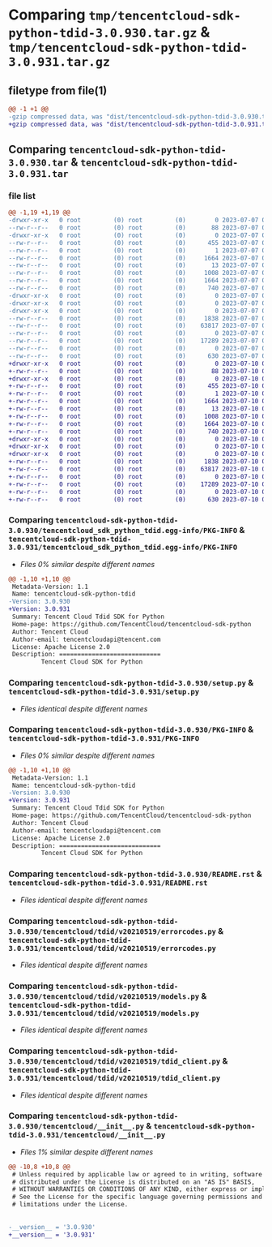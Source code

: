 # Comparing `tmp/tencentcloud-sdk-python-tdid-3.0.930.tar.gz` & `tmp/tencentcloud-sdk-python-tdid-3.0.931.tar.gz`

## filetype from file(1)

```diff
@@ -1 +1 @@
-gzip compressed data, was "dist/tencentcloud-sdk-python-tdid-3.0.930.tar", last modified: Fri Jul  7 00:33:26 2023, max compression
+gzip compressed data, was "dist/tencentcloud-sdk-python-tdid-3.0.931.tar", last modified: Mon Jul 10 00:53:47 2023, max compression
```

## Comparing `tencentcloud-sdk-python-tdid-3.0.930.tar` & `tencentcloud-sdk-python-tdid-3.0.931.tar`

### file list

```diff
@@ -1,19 +1,19 @@
-drwxr-xr-x   0 root         (0) root         (0)        0 2023-07-07 00:33:26.000000 tencentcloud-sdk-python-tdid-3.0.930/
--rw-r--r--   0 root         (0) root         (0)       88 2023-07-07 00:33:26.000000 tencentcloud-sdk-python-tdid-3.0.930/setup.cfg
-drwxr-xr-x   0 root         (0) root         (0)        0 2023-07-07 00:33:26.000000 tencentcloud-sdk-python-tdid-3.0.930/tencentcloud_sdk_python_tdid.egg-info/
--rw-r--r--   0 root         (0) root         (0)      455 2023-07-07 00:33:26.000000 tencentcloud-sdk-python-tdid-3.0.930/tencentcloud_sdk_python_tdid.egg-info/SOURCES.txt
--rw-r--r--   0 root         (0) root         (0)        1 2023-07-07 00:33:26.000000 tencentcloud-sdk-python-tdid-3.0.930/tencentcloud_sdk_python_tdid.egg-info/dependency_links.txt
--rw-r--r--   0 root         (0) root         (0)     1664 2023-07-07 00:33:26.000000 tencentcloud-sdk-python-tdid-3.0.930/tencentcloud_sdk_python_tdid.egg-info/PKG-INFO
--rw-r--r--   0 root         (0) root         (0)       13 2023-07-07 00:33:26.000000 tencentcloud-sdk-python-tdid-3.0.930/tencentcloud_sdk_python_tdid.egg-info/top_level.txt
--rw-r--r--   0 root         (0) root         (0)     1008 2023-07-07 00:33:26.000000 tencentcloud-sdk-python-tdid-3.0.930/setup.py
--rw-r--r--   0 root         (0) root         (0)     1664 2023-07-07 00:33:26.000000 tencentcloud-sdk-python-tdid-3.0.930/PKG-INFO
--rw-r--r--   0 root         (0) root         (0)      740 2023-07-07 00:33:26.000000 tencentcloud-sdk-python-tdid-3.0.930/README.rst
-drwxr-xr-x   0 root         (0) root         (0)        0 2023-07-07 00:33:26.000000 tencentcloud-sdk-python-tdid-3.0.930/tencentcloud/
-drwxr-xr-x   0 root         (0) root         (0)        0 2023-07-07 00:33:26.000000 tencentcloud-sdk-python-tdid-3.0.930/tencentcloud/tdid/
-drwxr-xr-x   0 root         (0) root         (0)        0 2023-07-07 00:33:26.000000 tencentcloud-sdk-python-tdid-3.0.930/tencentcloud/tdid/v20210519/
--rw-r--r--   0 root         (0) root         (0)     1838 2023-07-07 00:33:26.000000 tencentcloud-sdk-python-tdid-3.0.930/tencentcloud/tdid/v20210519/errorcodes.py
--rw-r--r--   0 root         (0) root         (0)    63817 2023-07-07 00:33:26.000000 tencentcloud-sdk-python-tdid-3.0.930/tencentcloud/tdid/v20210519/models.py
--rw-r--r--   0 root         (0) root         (0)        0 2023-07-07 00:33:26.000000 tencentcloud-sdk-python-tdid-3.0.930/tencentcloud/tdid/v20210519/__init__.py
--rw-r--r--   0 root         (0) root         (0)    17289 2023-07-07 00:33:26.000000 tencentcloud-sdk-python-tdid-3.0.930/tencentcloud/tdid/v20210519/tdid_client.py
--rw-r--r--   0 root         (0) root         (0)        0 2023-07-07 00:33:26.000000 tencentcloud-sdk-python-tdid-3.0.930/tencentcloud/tdid/__init__.py
--rw-r--r--   0 root         (0) root         (0)      630 2023-07-07 00:33:26.000000 tencentcloud-sdk-python-tdid-3.0.930/tencentcloud/__init__.py
+drwxr-xr-x   0 root         (0) root         (0)        0 2023-07-10 00:53:47.000000 tencentcloud-sdk-python-tdid-3.0.931/
+-rw-r--r--   0 root         (0) root         (0)       88 2023-07-10 00:53:47.000000 tencentcloud-sdk-python-tdid-3.0.931/setup.cfg
+drwxr-xr-x   0 root         (0) root         (0)        0 2023-07-10 00:53:47.000000 tencentcloud-sdk-python-tdid-3.0.931/tencentcloud_sdk_python_tdid.egg-info/
+-rw-r--r--   0 root         (0) root         (0)      455 2023-07-10 00:53:47.000000 tencentcloud-sdk-python-tdid-3.0.931/tencentcloud_sdk_python_tdid.egg-info/SOURCES.txt
+-rw-r--r--   0 root         (0) root         (0)        1 2023-07-10 00:53:47.000000 tencentcloud-sdk-python-tdid-3.0.931/tencentcloud_sdk_python_tdid.egg-info/dependency_links.txt
+-rw-r--r--   0 root         (0) root         (0)     1664 2023-07-10 00:53:47.000000 tencentcloud-sdk-python-tdid-3.0.931/tencentcloud_sdk_python_tdid.egg-info/PKG-INFO
+-rw-r--r--   0 root         (0) root         (0)       13 2023-07-10 00:53:47.000000 tencentcloud-sdk-python-tdid-3.0.931/tencentcloud_sdk_python_tdid.egg-info/top_level.txt
+-rw-r--r--   0 root         (0) root         (0)     1008 2023-07-10 00:53:47.000000 tencentcloud-sdk-python-tdid-3.0.931/setup.py
+-rw-r--r--   0 root         (0) root         (0)     1664 2023-07-10 00:53:47.000000 tencentcloud-sdk-python-tdid-3.0.931/PKG-INFO
+-rw-r--r--   0 root         (0) root         (0)      740 2023-07-10 00:53:47.000000 tencentcloud-sdk-python-tdid-3.0.931/README.rst
+drwxr-xr-x   0 root         (0) root         (0)        0 2023-07-10 00:53:47.000000 tencentcloud-sdk-python-tdid-3.0.931/tencentcloud/
+drwxr-xr-x   0 root         (0) root         (0)        0 2023-07-10 00:53:47.000000 tencentcloud-sdk-python-tdid-3.0.931/tencentcloud/tdid/
+drwxr-xr-x   0 root         (0) root         (0)        0 2023-07-10 00:53:47.000000 tencentcloud-sdk-python-tdid-3.0.931/tencentcloud/tdid/v20210519/
+-rw-r--r--   0 root         (0) root         (0)     1838 2023-07-10 00:53:47.000000 tencentcloud-sdk-python-tdid-3.0.931/tencentcloud/tdid/v20210519/errorcodes.py
+-rw-r--r--   0 root         (0) root         (0)    63817 2023-07-10 00:53:47.000000 tencentcloud-sdk-python-tdid-3.0.931/tencentcloud/tdid/v20210519/models.py
+-rw-r--r--   0 root         (0) root         (0)        0 2023-07-10 00:53:47.000000 tencentcloud-sdk-python-tdid-3.0.931/tencentcloud/tdid/v20210519/__init__.py
+-rw-r--r--   0 root         (0) root         (0)    17289 2023-07-10 00:53:47.000000 tencentcloud-sdk-python-tdid-3.0.931/tencentcloud/tdid/v20210519/tdid_client.py
+-rw-r--r--   0 root         (0) root         (0)        0 2023-07-10 00:53:47.000000 tencentcloud-sdk-python-tdid-3.0.931/tencentcloud/tdid/__init__.py
+-rw-r--r--   0 root         (0) root         (0)      630 2023-07-10 00:53:47.000000 tencentcloud-sdk-python-tdid-3.0.931/tencentcloud/__init__.py
```

### Comparing `tencentcloud-sdk-python-tdid-3.0.930/tencentcloud_sdk_python_tdid.egg-info/PKG-INFO` & `tencentcloud-sdk-python-tdid-3.0.931/tencentcloud_sdk_python_tdid.egg-info/PKG-INFO`

 * *Files 0% similar despite different names*

```diff
@@ -1,10 +1,10 @@
 Metadata-Version: 1.1
 Name: tencentcloud-sdk-python-tdid
-Version: 3.0.930
+Version: 3.0.931
 Summary: Tencent Cloud Tdid SDK for Python
 Home-page: https://github.com/TencentCloud/tencentcloud-sdk-python
 Author: Tencent Cloud
 Author-email: tencentcloudapi@tencent.com
 License: Apache License 2.0
 Description: ============================
         Tencent Cloud SDK for Python
```

### Comparing `tencentcloud-sdk-python-tdid-3.0.930/setup.py` & `tencentcloud-sdk-python-tdid-3.0.931/setup.py`

 * *Files identical despite different names*

### Comparing `tencentcloud-sdk-python-tdid-3.0.930/PKG-INFO` & `tencentcloud-sdk-python-tdid-3.0.931/PKG-INFO`

 * *Files 0% similar despite different names*

```diff
@@ -1,10 +1,10 @@
 Metadata-Version: 1.1
 Name: tencentcloud-sdk-python-tdid
-Version: 3.0.930
+Version: 3.0.931
 Summary: Tencent Cloud Tdid SDK for Python
 Home-page: https://github.com/TencentCloud/tencentcloud-sdk-python
 Author: Tencent Cloud
 Author-email: tencentcloudapi@tencent.com
 License: Apache License 2.0
 Description: ============================
         Tencent Cloud SDK for Python
```

### Comparing `tencentcloud-sdk-python-tdid-3.0.930/README.rst` & `tencentcloud-sdk-python-tdid-3.0.931/README.rst`

 * *Files identical despite different names*

### Comparing `tencentcloud-sdk-python-tdid-3.0.930/tencentcloud/tdid/v20210519/errorcodes.py` & `tencentcloud-sdk-python-tdid-3.0.931/tencentcloud/tdid/v20210519/errorcodes.py`

 * *Files identical despite different names*

### Comparing `tencentcloud-sdk-python-tdid-3.0.930/tencentcloud/tdid/v20210519/models.py` & `tencentcloud-sdk-python-tdid-3.0.931/tencentcloud/tdid/v20210519/models.py`

 * *Files identical despite different names*

### Comparing `tencentcloud-sdk-python-tdid-3.0.930/tencentcloud/tdid/v20210519/tdid_client.py` & `tencentcloud-sdk-python-tdid-3.0.931/tencentcloud/tdid/v20210519/tdid_client.py`

 * *Files identical despite different names*

### Comparing `tencentcloud-sdk-python-tdid-3.0.930/tencentcloud/__init__.py` & `tencentcloud-sdk-python-tdid-3.0.931/tencentcloud/__init__.py`

 * *Files 1% similar despite different names*

```diff
@@ -10,8 +10,8 @@
 # Unless required by applicable law or agreed to in writing, software
 # distributed under the License is distributed on an "AS IS" BASIS,
 # WITHOUT WARRANTIES OR CONDITIONS OF ANY KIND, either express or implied.
 # See the License for the specific language governing permissions and
 # limitations under the License.
 
 
-__version__ = '3.0.930'
+__version__ = '3.0.931'
```

